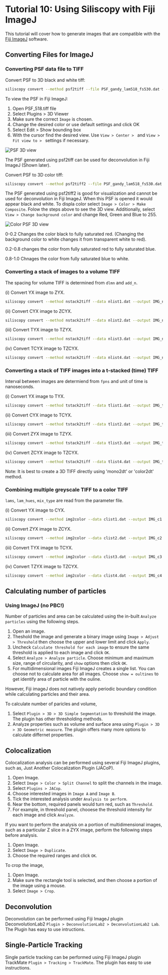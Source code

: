 # Tutorial 10: Using Siliscopy with Fiji ImageJ

This tutorial will cover how to generate images that are compatible with the [Fiji ImageJ](https://imagej.net/software/fiji/) software.

## Converting Files for ImageJ


### Converting PSF data file to TIFF

Convert PSF to 3D black and white tiff: 
```bash
siliscopy convert --method psf2tiff --file PSF_gandy_lam518_fs530.dat --paramfile parameters.dat --calc uint8 --output PSF_518.tiff
```

To view the PSF in Fiji ImageJ:

1. Open PSF\_518.tiff file
2. Select Plugins > 3D Viewer
3. Make sure the correct `Image` is chosen. 
4. Change the desired color or use default settings and click OK
5. Select Edit > Show bounding box
6. With the cursor find the desired view. Use `View > Center > ` and `View > Fit view to > ` settings if necessary.

![PSF 3D view](https://github.com/subhamoymahajan/in-silico-microscopy/Tutorial/Tut10/PSF_view.png?raw=true)

The PSF generated using psf2tiff can be used for deconvolution in Fiji ImageJ (Shown later).


Convert PSF to 3D color tiff: 
```bash
siliscopy convert --method psf2tiff2 --file PSF_gandy_lam518_fs530.dat --paramfile parameters.dat --calc uint8 --output PSF2_518.tiff
```

The PSF generated using psf2tiff2 is good for visualization and cannot be used for deconvolution in Fiji ImageJ. 
When this PSF is opened it would appear black and white.  To displa color select `Image > Color > Make Composite`. 
Folow the steps above to see the 3D view. Additionally, select `View > Change background color` and change Red, Green and Blue to 255.

![Color PSF 3D view](https://github.com/subhamoymahajan/in-silico-microscopy/Tutorial/Tut10/PSF2_view.png?raw=true)

0-0.2 Changes the color black to fully saturated red. (Changing the background color to white changes it from transparent white to red).

0.2-0.8 changes the color from fully saturated red to fully saturated blue.

0.8-1.0 Chnages the color from fully saturated blue to white.

### Converting a stack of images to a volume TIFF

The spacing for volume TIFF is determined from `dlmn` and `add_n`.

(i) Convert YX image to ZYX.
```bash
siliscopy convert --method nstack2tiff --data nlist1.dat --output IMG_n1.tiff --paramfile parameters.dat 
```

(ii) Convert CYX image to ZCYX.
```bash
siliscopy convert --method nstack2tiff --data nlist2.dat --output IMG_n2.tiff --paramfile parameters.dat
```

(iii) Convert TYX image to TZYX.
```bash
siliscopy convert --method nstack2tiff --data nlist3.dat --output IMG_n3.tiff  --paramfile parameters.dat
```

(iv) Convert TCYX image to TZCYX.
```bash
siliscopy convert --method nstack2tiff --data nlist4.dat --output IMG_n4.tiff  --paramfile parameters.dat
```

### Converting a stack of TIFF images into a t-stacked (time) TIFF

Interval between images are determiend from `fpns` and unit of time is nanoseconds.

(i) Convert YX image to TYX.
```bash
siliscopy convert --method tstack2tiff --data tlist1.dat --output IMG_t1.tiff  --paramfile parameters.dat
```

(ii) Convert CYX image to TCYX.
```bash
siliscopy convert --method tstack2tiff --data tlist2.dat --output IMG_t2.tiff  --paramfile parameters.dat
```

(iii) Convert ZYX image to TZYX.
```bash
siliscopy convert --method tstack2tiff --data tlist3.dat --output IMG_t3.tiff  --paramfile parameters.dat
```

(iv) Convert ZCYX image to TZCYX.
```bash
siliscopy convert --method tstack2tiff --data tlist4.dat --output IMG_t4.tiff  --paramfile parameters.dat
```

Note: It is best to create a 3D TIFF directly using 'mono2dt' or 'color2dt' method.

### Combining multiple greyscale TIFF to a color TIFF

`lams`, `lam_hues`, `mix_type` are read from the parameter file.

(i) Convert YX image to CYX.
```bash
siliscopy convert --method img2color --data clist1.dat --output IMG_c1.tiff --paramfile parameters.dat
```

(ii) Convert ZYX image to ZCYX.
```bash
siliscopy convert --method img2color --data clist2.dat --output IMG_c2.tiff --paramfile parameters.dat
```

(iii) Convert TYX image to TCYX.
```bash
siliscopy convert --method img2color --data clist3.dat --output IMG_c3.tiff --paramfile parameters.dat
```

(iv) Convert TZYX image to TZCYX.
```bash
siliscopy convert --method img2color --data clist4.dat --output IMG_c4.tiff --paramfile parameters.dat
```

## Calculating number of particles

### Using ImageJ (no PBC!)

Number of particles and area can be calculated using the in-built  `Analyze particles` using the following steps.

1. Open an image.
2. Theshold the image and generate a binary image using `Image > Adjust > Threshold` then choose the upper and lower limit and click `Apply`.
3. Uncheck `Calculate threshold for each image` to ensure the same threshold is applied to each image and click `OK`.
4. Select `Analyze > Analyze particle`. Choose minimum and maximum size, range of circularity, and `show` options then click `OK`.
5. For multidimensional images Fiji ImageJ creates a single list. You can choose not to calculate area for all images. Choose `show = oultines` to get identify area of particle with the ouline.

However, Fiji imageJ does not natively apply periodic boundary condition while calculating particles and their area.

To calculate number of paricles and volume,
1. Select `Plugin > 3D > 3D Simple Segmentation` to threshold the image. The plugin has other thresholding methods.
2. Analyze properties such as volume and surface area using `Plugin > 3D > 3D Geometric measure`. The plugin offers many more options to calculate differnet properties.


## Colocalization

Colocalization analysis can be performed using several Fiji ImageJ plugins, such as, Just Another Colocalization Plugin (JACoP).

1. Open Image.
2. Select `Image > Color > Split Channel` to split the channels in the image.
3. Select `Plugins > JACop`.
4. Choose interested images in `Image A` and `Image B`.
5. Tick the interested analysis under `Analysis to perform`.
6. Near the bottom, required panels would turn red, such as `Threshold`.
7. For example, in threshold panel, chooese the threshold intensity for each image and click `Analyze`.

If you want to perform the analysis on a portion of multidimensional images, such as a particular Z slice in a ZYX image, perform the following steps before analysis.

1. Open Image.
2. Select `Image > Duplicate`.
3. Choose the required ranges and click `OK`.

To crop the image,
1. Open Image.
2. Make sure the rectangle tool is selected, and then choose a portion of the image using a mouse.
3. Select `Image > Crop`.


## Deconvolution

Deconvolution can be performed using Fiji ImageJ plugin DeconvolutionLab2 `Plugin > DeconvolutionLab2 > DeconvolutionLab2 Lab`. The Plugin has easy to use intructions.


## Single-Particle Tracking

Single particle tracking can be performed using Fiji ImageJ plugin TrackMate `Plugin > Tracking > TrackMate`. The plugin has easy to use instructions.
